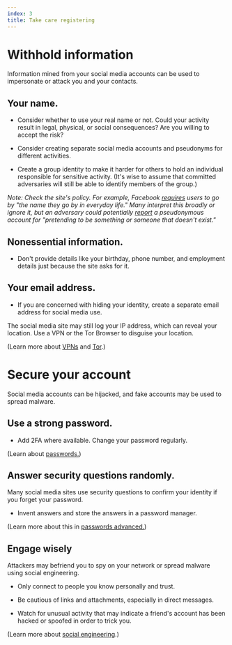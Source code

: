 ```yaml
---
index: 3
title: Take care registering
---
```

# Withhold information

Information mined from your social media accounts can be used to impersonate or attack you and your contacts.

## Your name.

*   Consider whether to use your real name or not. Could your activity result in legal, physical, or social consequences? Are you willing to accept the risk? 

*   Consider creating separate social media accounts and pseudonyms for different activities. 

* Create a group identity to make it harder for others to hold an individual responsible for sensitive activity. (It's wise to assume that committed adversaries will still be able to identify members of the group.)     

*Note: Check the site's policy. For example, Facebook [requires](https://www.facebook.com/help/112146705538576?helpref=faq_content) users to go by "the name they go by in everyday life." Many interpret this broadly or ignore it, but an adversary could potentially [report](https://www.facebook.com/help/1216349518398524?helpref=hc_global_nav) a pseudonymous account for "pretending to be something or someone that doesn't exist."*

## Nonessential information.

*   Don't provide details like your birthday, phone number, and employment details just because the site asks for it. 

## Your email address.

*   If you are concerned with hiding your identity, create a separate email address for social media use. 

The social media site may still log your IP address, which can reveal your location. Use a VPN or the Tor Browser to disguise your location.

(Learn more about [VPNs](umbrella://lesson/the-internet/0) and [Tor](umbrella://lesson/the-internet/1).)

# Secure your account

Social media accounts can be hijacked, and fake accounts may be used to spread malware. 

## Use a strong password. 

*   Add 2FA where available. Change your password regularly. 

(Learn about [passwords.](umbrella://lesson/passwords/1))

## Answer security questions randomly.

Many social media sites use security questions to confirm your identity if you forget your password. 

*	Invent answers and store the answers in a password manager. 

(Learn more about this in [passwords advanced.](umbrella://lesson/passwords/1)) 

## Engage wisely

Attackers may befriend you to spy on your network or spread malware using social engineering. 

*   Only connect to people you know personally and trust. 

*	Be cautious of links and attachments, especially in direct messages. 

* Watch for unusual activity that may indicate a friend's account has been hacked or spoofed in order to trick you.  

(Learn more about [social engineering](umbrella://lesson/phishing).)